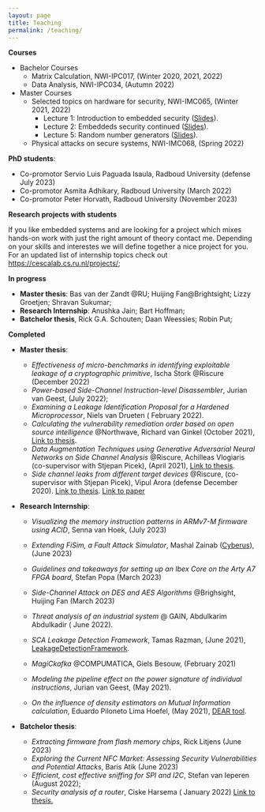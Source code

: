 ```yaml
---
layout: page
title: Teaching
permalink: /teaching/
---
```


 **Courses**

- Bachelor Courses
  - Matrix Calculation, NWI-IPC017, (Winter 2020, 2021, 2022)
  - Data Analysis, NWI-IPC034, (Autumn 2022)
- Master Courses
  - Selected topics on hardware for security, NWI-IMC065, (Winter 2021, 2022)
    - Lecture 1: Introduction to embedded security ([Slides](https://github.com/ileanabuhan/talks_slides/blob/main/lectures/Lecture_1_handout.pdf)).
    - Lecture 2: Embeddeds security continued ([Slides](https://github.com/ileanabuhan/talks_slides/blob/main/lectures/Lecture_2_handout.pdf)).
    - Lecture 5: Random number generators ([Slides](https://github.com/ileanabuhan/talks_slides/blob/main/lectures/Lecture_5_handout.pdf)).
  - Physical attacks on secure systems, NWI-IMC068, (Spring 2022)

**PhD students**: 

- Co-promotor Servio Luis Paguada Isaula,  Radboud University (defense July 2023)
- Co-promotor Asmita Adhikary,  Radboud University (March 2022)
- Co-promotor Peter Horvath,  Radboud University (November 2023)

**Research projects with students**

If you like embedded systems and are looking for a project which mixes hands-on work with just the right amount of theory contact me. Depending on your skills and interestes we will define together a nice project for you. For an updated list of internship topics check out https://cescalab.cs.ru.nl/projects/; 

**In progress**

- **Master thesis**: Bas van der Zandt @RU; Huijing Fan@Brightsight;  Lizzy Groetjen;  Shravan Sukumar; 
- **Research Internship**:  Anushka Jain; Bart Hoffman; 
- **Batchelor thesis**, Rick G.A. Schouten;  Daan Weessies; Robin Put; 

**Completed**

- **Master thesis**: 

  - *Effectiveness of micro-benchmarks in identifying exploitable leakage of a cryptographic primitive*, Ischa Stork @Riscure (December 2022) 
  - *Power-based Side-Channel Instruction-level Disassembler*, Jurian van Geest, (July 2022); 
  - *Examining a Leakage Identification Proposal for a Hardened Microprocessor*,  Niels van Drueten ( February 2022).
  - *Calculating the vulnerability remediation order based on open source intelligence* @Northwave, Richard van Ginkel (October 2021), [Link to thesis](https://www.ru.nl/publish/pages/769526/richard_van_ginkel.pdf).
  - *Data Augmentation Techniques using Generative Adversarial Neural Networks on Side Channel Analysis* @Riscure, Achilleas Vlogiaris (co-supervisor with Stjepan Picek), (April 2021), [Link to thesis](https://repository.tudelft.nl/islandora/object/uuid%3Ad2d00b11-cea1-466e-9b17-2b244e33be25).
  - *Side­ channel leaks from different target devices* @Riscure, (co-supervisor with Stjepan Picek), Vipul Arora (defense December 2020).  [Link to thesis](https://repository.tudelft.nl/islandora/object/uuid:5566f6d5-2cee-4f5c-b047-7c8e36e8306f?collection=education). [Link to paper](https://eprint.iacr.org/2021/905)
  
- **Research Internship**: 

  * *Visualizing the memory instruction patterns in ARMv7-M firmware using ACID*, Senna van Hoek, (July 2023)

  * *Extending FiSim, a Fault Attack Simulator*, Mashal Zainab ([Cyberus](https://ec.europa.eu/info/funding-tenders/opportunities/portal/screen/how-to-participate/org-details/999999999/project/101049712/program/43353764/details)), (June 2023)

  * *Guidelines and takeaways for setting up an Ibex Core on the Arty A7 FPGA board*, Stefan Popa (March 2023)

  * *Side-Channel Attack on DES and AES Algorithms* @Brighsight,  Huijing Fan (March 2023)

  * *Threat analysis of an industrial system*  @ GAIN, Abdulkarim Abdulkadir ( June 2022). 

  * *SCA Leakage Detection Framework*,  Tamas Razman, (June 2021),  [LeakageDetectionFramework](https://github.com/RazePerson/sca-leakage-detection-framework).
  * *MagiCkafka* @COMPUMATICA, Giels Besouw, (February 2021)
  * *Modeling the pipeline effect on the power signature of individual instructions*,  Jurian van Geest, (May 2021).
  * *On the influence of density estimators on Mutual Information calculation*,  Eduardo Piloneto Lima Hoefel, (May 2021), [DEAR tool](https://github.com/eduardoHoefel/dear-tool).

- **Batchelor thesis**: 

  - *Extracting firmware from flash memory chips*, Rick Litjens (June 2023)
  - *Exploring the Current NFC Market: Assessing Security Vulnerabilities and Potential Attacks*, Baris Atik (June 2023)
  - *Efficient, cost effective sniffing for SPI and I2C*,  Stefan van Ieperen (August 2022);
  
  * *Security analysis of a router*, Ciske Harsema ( January 2022) [Link to thesis.](https://www.cs.ru.nl/bachelors-theses/)




